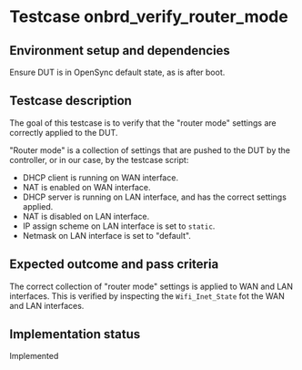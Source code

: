 # Testcase onbrd_verify_router_mode

## Environment setup and dependencies

Ensure DUT is in OpenSync default state, as is after boot.

## Testcase description

The goal of this testcase is to verify that the "router mode" settings are correctly applied to the DUT.

"Router mode" is a collection of settings that are pushed to the DUT by the controller, or in our case, by the testcase
script:

- DHCP client is running on WAN interface.
- NAT is enabled on WAN interface.
- DHCP server is running on LAN interface, and has the correct settings applied.
- NAT is disabled on LAN interface.
- IP assign scheme on LAN interface is set to `static`.
- Netmask on LAN interface is set to "default".

## Expected outcome and pass criteria

The correct collection of "router mode" settings is applied to WAN and LAN interfaces. This is verified by inspecting
the `Wifi_Inet_State` fot the WAN and LAN interfaces.

## Implementation status

Implemented
